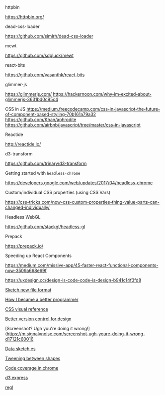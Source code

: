 httpbin

<https://httpbin.org/>

dead-css-loader

<https://github.com/simlrh/dead-css-loader>

mewt

<https://github.com/sdgluck/mewt>

react-bits

<https://github.com/vasanthk/react-bits>

glimmer-js

<https://glimmerjs.com/>
<https://hackernoon.com/why-im-excited-about-glimmerjs-3631bd0c95c4>

CSS in JS
<https://medium.freecodecamp.com/css-in-javascript-the-future-of-component-based-styling-70b161a79a32>
<https://github.com/Khan/aphrodite>
<https://github.com/airbnb/javascript/tree/master/css-in-javascript>

Reactide

<http://reactide.io/>

d3-transform

<https://github.com/trinary/d3-transform>

Getting started with `headless-chrome`

<https://developers.google.com/web/updates/2017/04/headless-chrome>

Custom/individual CSS properties (using CSS Vars)

<https://css-tricks.com/now-css-custom-properties-thing-value-parts-can-changed-individually/>

Headless WebGL

<https://github.com/stackgl/headless-gl>

Prepack

<https://prepack.io/>

Speeding up React Components

<https://medium.com/missive-app/45-faster-react-functional-components-now-3509a668e69f>

https://uxdesign.cc/design-is-code-code-is-design-b941c14f3fd8

[Sketch new file format](https://uxdesign.cc/design-is-code-code-is-design-b941c14f3fd8)

[How I became a better programmer](http://jlongster.com/How-I-Became-Better-Programmer)

[CSS visual reference](http://cssreference.io/)

[Better version control for design](https://blog.framer.com/better-version-control-for-design-projects-5474ea4913f1)

[Screenshot? Ugh you're doing it wrong!](https://m.signalvnoise.com/screenshot-ugh-youre-doing-it-wrong-d17121c60016

[Data sketch.es](http://www.datasketch.es/)

[Tweening between shapes](https://github.com/veltman/openvis)

[Code coverage in chrome](https://developers.google.com/web/updates/2017/04/devtools-release-notes#coverage)

[d3.express](https://medium.com/@mbostock/a-better-way-to-code-2b1d2876a3a0)

[regl](https://github.com/regl-project/regl)
